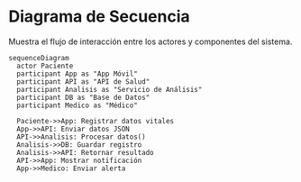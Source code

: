 # Diagrama de Secuencia

Muestra el flujo de interacción entre los actores y componentes del sistema.

```mermaid
sequenceDiagram
  actor Paciente
  participant App as "App Móvil"
  participant API as "API de Salud"
  participant Analisis as "Servicio de Análisis"
  participant DB as "Base de Datos"
  participant Medico as "Médico"

  Paciente->>App: Registrar datos vitales
  App->>API: Enviar datos JSON
  API->>Analisis: Procesar datos()
  Analisis->>DB: Guardar registro
  Analisis->>API: Retornar resultado
  API->>App: Mostrar notificación
  App->>Medico: Enviar alerta
